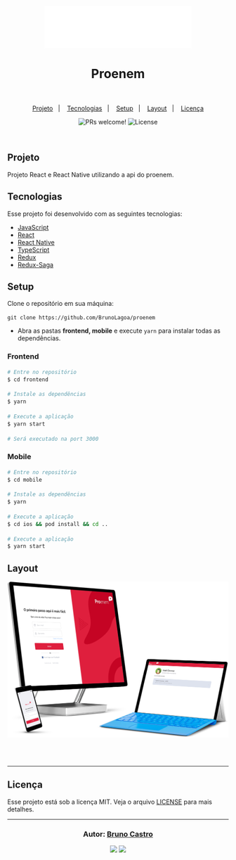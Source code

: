 <h1 align="center">
    <img alt="proenem" title="proenem" src="frontend/src/assets/images/../proenem.svg" />
    <br/><br/>
    Proenem
    <br/><br/>
</h1>

<p align="center">
  <a href="#sobre">Projeto</a>&nbsp;&nbsp;&nbsp;|&nbsp;&nbsp;&nbsp;
  <a href="#tecnologias">Tecnologias</a>&nbsp;&nbsp;&nbsp;|&nbsp;&nbsp;&nbsp;
  <a href="#setup">Setup</a>&nbsp;&nbsp;&nbsp;|&nbsp;&nbsp;&nbsp;
  <a href="#layout">Layout</a>&nbsp;&nbsp;&nbsp;|&nbsp;&nbsp;&nbsp;
  <a href="#licença">Licença</a>
</p>

<p align="center">
 <img src="https://img.shields.io/static/v1?label=PRs&message=welcome&color=15C3D6&labelColor=000000" alt="PRs welcome!" />

  <img alt="License" src="https://img.shields.io/static/v1?label=license&message=MIT&color=15C3D6&labelColor=000000">
</p>

<br>

## Projeto

Projeto React e React Native utilizando a api do proenem.

## Tecnologias

Esse projeto foi desenvolvido com as seguintes tecnologias:

- [JavaScript](https://developer.mozilla.org/pt-BR/docs/Web/JavaScript)
- [React](https://reactjs.org)
- [React Native](https://facebook.github.io/react-native/)
- [TypeScript](https://www.typescriptlang.org)
- [Redux](https://redux.js.org)
- [Redux-Saga](https://redux-saga.js.org)


## Setup

Clone o repositório em sua máquina:

`git clone https://github.com/BrunoLagoa/proenem`

- Abra as pastas **frontend, mobile** e execute `yarn` para instalar todas as dependências.

### Frontend

```bash
# Entre no repositório
$ cd frontend

# Instale as dependências
$ yarn

# Execute a aplicação
$ yarn start

# Será executado na port 3000
```

### Mobile

```bash
# Entre no repositório
$ cd mobile

# Instale as dependências
$ yarn

# Execute a aplicação
$ cd ios && pod install && cd ..

# Execute a aplicação
$ yarn start

```

## Layout

<div align="center">
    <img alt="Desktop" title="#Desktop" src="frontend/src/assets/layout.png" width="680px" />
</div>

<br/><br/>

---


## Licença

Esse projeto está sob a licença MIT. Veja o arquivo [LICENSE](LICENSE.md) para mais detalhes.

---

<h3 align="center">
Autor: <a alt="Bruno Castro" href="https://brunocastro.dev">Bruno Castro</a>
</h3>

<p align="center">

  <a alt="Bruno Castro Linkedin" href="https://www.linkedin.com/in/brunovcastro">
    <img src="https://img.shields.io/badge/LinkedIn-Bruno%20Castro-blue?logo=linkedin"/></a>
  <a alt="Bruno Castro GitHub" href="https://github.com/brunolagoa">
  <img src="https://img.shields.io/badge/GitHub-Bruno%20Castro-lightgrey?logo=github"/></a>

</p>
